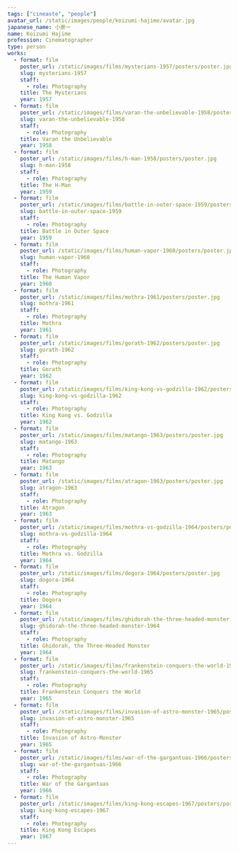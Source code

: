 ```yaml
---
tags: ["cineaste", "people"]
avatar_url: /static/images/people/koizumi-hajime/avatar.jpg
japanese_name: 小泉一
name: Koizumi Hajime
profession: Cinematographer
type: person
works:
  - format: film
    poster_url: /static/images/films/mysterians-1957/posters/poster.jpg
    slug: mysterians-1957
    staff:
      - role: Photography
    title: The Mysterians
    year: 1957
  - format: film
    poster_url: /static/images/films/varan-the-unbelievable-1958/posters/poster.jpg
    slug: varan-the-unbelievable-1958
    staff:
      - role: Photography
    title: Varan the Unbelievable
    year: 1958
  - format: film
    poster_url: /static/images/films/h-man-1958/posters/poster.jpg
    slug: h-man-1958
    staff:
      - role: Photography
    title: The H-Man
    year: 1959
  - format: film
    poster_url: /static/images/films/battle-in-outer-space-1959/posters/poster.jpg
    slug: battle-in-outer-space-1959
    staff:
      - role: Photography
    title: Battle in Outer Space
    year: 1959
  - format: film
    poster_url: /static/images/films/human-vapor-1960/posters/poster.jpg
    slug: human-vapor-1960
    staff:
      - role: Photography
    title: The Human Vapor
    year: 1960
  - format: film
    poster_url: /static/images/films/mothra-1961/posters/poster.jpg
    slug: mothra-1961
    staff:
      - role: Photography
    title: Mothra
    year: 1961
  - format: film
    poster_url: /static/images/films/gorath-1962/posters/poster.jpg
    slug: gorath-1962
    staff:
      - role: Photography
    title: Gorath
    year: 1962
  - format: film
    poster_url: /static/images/films/king-kong-vs-godzilla-1962/posters/poster.jpg
    slug: king-kong-vs-godzilla-1962
    staff:
      - role: Photography
    title: King Kong vs. Godzilla
    year: 1962
  - format: film
    poster_url: /static/images/films/matango-1963/posters/poster.jpg
    slug: matango-1963
    staff:
      - role: Photography
    title: Matango
    year: 1963
  - format: film
    poster_url: /static/images/films/atragon-1963/posters/poster.jpg
    slug: atragon-1963
    staff:
      - role: Photography
    title: Atragon
    year: 1963
  - format: film
    poster_url: /static/images/films/mothra-vs-godzilla-1964/posters/poster.jpg
    slug: mothra-vs-godzilla-1964
    staff:
      - role: Photography
    title: Mothra vs. Godzilla
    year: 1964
  - format: film
    poster_url: /static/images/films/dogora-1964/posters/poster.jpg
    slug: dogora-1964
    staff:
      - role: Photography
    title: Dogora
    year: 1964
  - format: film
    poster_url: /static/images/films/ghidorah-the-three-headed-monster-1964/posters/poster.jpg
    slug: ghidorah-the-three-headed-monster-1964
    staff:
      - role: Photography
    title: Ghidorah, the Three-Headed Monster
    year: 1964
  - format: film
    poster_url: /static/images/films/frankenstein-conquers-the-world-1965/posters/poster.jpg
    slug: frankenstein-conquers-the-world-1965
    staff:
      - role: Photography
    title: Frankenstein Conquers the World
    year: 1965
  - format: film
    poster_url: /static/images/films/invasion-of-astro-monster-1965/posters/poster.jpg
    slug: invasion-of-astro-monster-1965
    staff:
      - role: Photography
    title: Invasion of Astro-Monster
    year: 1965
  - format: film
    poster_url: /static/images/films/war-of-the-gargantuas-1966/posters/poster.jpg
    slug: war-of-the-gargantuas-1966
    staff:
      - role: Photography
    title: War of the Gargantuas
    year: 1966
  - format: film
    poster_url: /static/images/films/king-kong-escapes-1967/posters/poster.jpg
    slug: king-kong-escapes-1967
    staff:
      - role: Photography
    title: King Kong Escapes
    year: 1967
---
```

